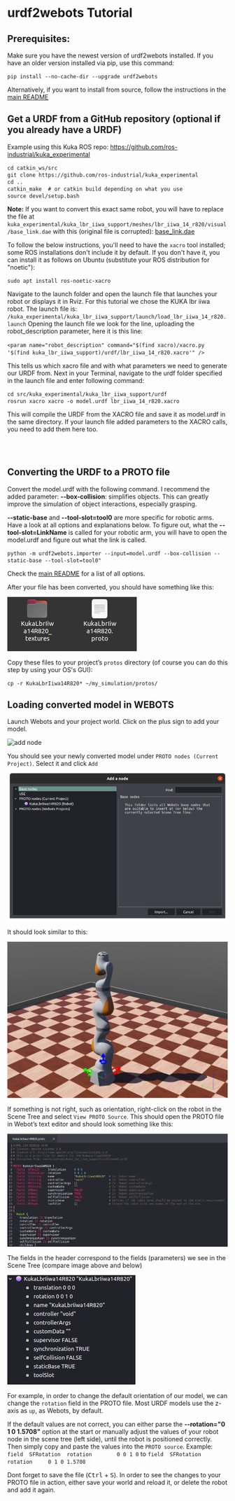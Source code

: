 # urdf2webots Tutorial

## Prerequisites:
Make sure you have the newest version of urdf2webots installed. If you have an older version installed via pip, use this command:

```
pip install --no-cache-dir --upgrade urdf2webots
```

Alternatively, if you want to install from source, follow the instructions in the [main README](../README.md)




## Get a URDF from a GitHub repository (optional if you already have a URDF)

Example using this Kuka ROS repo:
https://github.com/ros-industrial/kuka_experimental

```
cd catkin_ws/src
git clone https://github.com/ros-industrial/kuka_experimental
cd ..
catkin_make  # or catkin build depending on what you use
source devel/setup.bash
```
**Note:** If you want to convert this exact same robot, you will have to replace the file at
`kuka_experimental/kuka_lbr_iiwa_support/meshes/lbr_iiwa_14_r820/visual/base_link.dae`
with this (original file is corrupted):
[base_link.dae](https://drive.google.com/file/d/1J0dVuDOW7k3wa6Gj0vpjKzlNMzQHOAfD/view?usp=sharing)

To follow the below instructions, you'll need to have the `xacro` tool installed; some ROS installations don't include it by default. If you don't have it, you can install it as follows on Ubuntu (substitute your ROS distribution for "noetic"):
```
sudo apt install ros-noetic-xacro
```

Navigate to the launch folder and open the launch file that launches your robot or displays it in Rviz. For this tutorial we chose the KUKA lbr iiwa robot. The launch file is:
`/kuka_experimental/kuka_lbr_iiwa_support/launch/load_lbr_iiwa_14_r820.launch`
Opening the launch file we look for the line, uploading the robot_description parameter, here it is this line:

`<param name="robot_description" command="$(find xacro)/xacro.py '$(find kuka_lbr_iiwa_support)/urdf/lbr_iiwa_14_r820.xacro'" />`

This tells us which xacro file and with what parameters we need to generate our URDF from.
Next in your Terminal, navigate to the urdf folder specified in the launch file and enter following command:

```
cd src/kuka_experimental/kuka_lbr_iiwa_support/urdf
rosrun xacro xacro -o model.urdf lbr_iiwa_14_r820.xacro
```
This will compile the URDF from the XACRO file and save it as model.urdf in the same directory. If your launch file added parameters to the XACRO calls, you need to add them here too.

<br /> 
<br /> 

## Converting the URDF to a PROTO file

Convert the model.urdf with the following command. I recommend the added parameter:
**--box-collision**: simplifies objects. This can greatly improve the simulation of object interactions, especially grasping.

**--static-base** and **--tool-slot=tool0** are more specific for robotic arms. Have a look at all options and explanations below. To figure out, what the **--tool-slot=LinkName** is called for your robotic arm, you will have to open the model.urdf and figure out what the link is called.

```
python -m urdf2webots.importer --input=model.urdf --box-collision --static-base --tool-slot=tool0"
```

Check the [main README](../README.md) for a list of all options.

After your file has been converted, you should have something like this:

![converted files](./images/converted_files.png)

Copy these files to your project’s `protos` directory (of course you can do this step by using your OS's GUI):

```
cp -r KukaLbrIiwa14R820* ~/my_simulation/protos/
```


## Loading converted model in WEBOTS

Launch Webots and your project world. Click on the plus sign to add your model.

![add node](./images/webots_gui_1.png)

You should see your newly converted model under `PROTO nodes (Current Project)`.
Select it and click `Add`

![add model](./images/webots_gui_2.png)

It should look similar to this:

![add model](./images/webots_robot.png)


If something is not right, such as orientation, right-click on the robot in the Scene Tree and select `View PROTO Source`.
This should open the PROTO file in Webot’s text editor and should look something like this:

![add model](./images/kuka_proto.png)


The fields in the header correspond to the fields (parameters) we see in the Scene Tree (compare image above and below)

![add model](./images/kuka_scene_tree.png)

For example, in order to change the default orientation of our model, we can change the `rotation` field in the PROTO file. Most URDF models use the z-axis as `up`, as Webots, by default.

If the default values are not correct, you can either parse the **--rotation="0 1 0 1.5708"** option at the start or manually adjust the values of your robot node in the scene tree (left side), until the robot is positioned correctly. Then simply copy and paste the values into the `PROTO source`. Example:
`field  SFRotation  rotation        0 0 1 0`
to
`field  SFRotation  rotation     0 1 0 1.5708`

Dont forget to save the file (<kbd>Ctrl</kbd> + <kbd>S</kbd>). In order to see the changes to your PROTO file in action, either save your world and reload it, or delete the robot and add it again.
